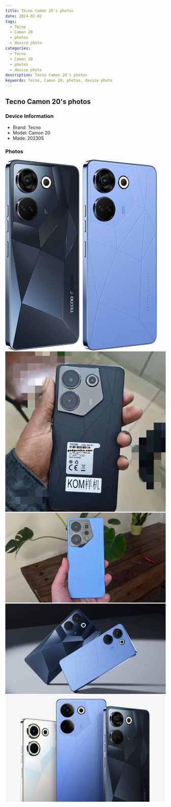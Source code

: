 ```yaml
---
title: Tecno Camon 20's photos
date: 2024-02-02
tags: 
  - Tecno
  - Camon 20
  - photos
  - device photo
categories: 
  - Tecno
  - Camon 20
  - photos
  - device photo
description: Tecno Camon 20's photos
keywords: Tecno, Camon 20, photos, device photo
---
```


## Tecno Camon 20's photos

### Device Information

- Brand: Tecno
- Model: Camon 20
- Made: 202305

### Photos

![/images/best-assets/devices/tecno/tecno-camon-20/1.jpg](/images/best-assets/devices/tecno/tecno-camon-20/1.jpg)
![/images/best-assets/devices/tecno/tecno-camon-20/2.jpg](/images/best-assets/devices/tecno/tecno-camon-20/2.jpg)
![/images/best-assets/devices/tecno/tecno-camon-20/3.jpg](/images/best-assets/devices/tecno/tecno-camon-20/3.jpg)
![/images/best-assets/devices/tecno/tecno-camon-20/4.jpg](/images/best-assets/devices/tecno/tecno-camon-20/4.jpg)
![/images/best-assets/devices/tecno/tecno-camon-20/5.jpg](/images/best-assets/devices/tecno/tecno-camon-20/5.jpg)
